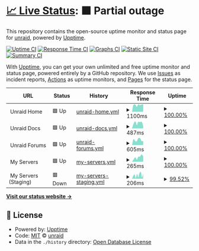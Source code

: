 # [📈 Live Status](https://unraid.github.io/status): <!--live status--> **🟧 Partial outage**

This repository contains the open-source uptime monitor and status page for [unraid](https://unraid.net), powered by [Upptime](https://github.com/upptime/upptime).

[![Uptime CI](https://github.com/unraid/status/workflows/Uptime%20CI/badge.svg)](https://github.com/unraid/status/actions?query=workflow%3A%22Uptime+CI%22)
[![Response Time CI](https://github.com/unraid/status/workflows/Response%20Time%20CI/badge.svg)](https://github.com/unraid/status/actions?query=workflow%3A%22Response+Time+CI%22)
[![Graphs CI](https://github.com/unraid/status/workflows/Graphs%20CI/badge.svg)](https://github.com/unraid/status/actions?query=workflow%3A%22Graphs+CI%22)
[![Static Site CI](https://github.com/unraid/status/workflows/Static%20Site%20CI/badge.svg)](https://github.com/unraid/status/actions?query=workflow%3A%22Static+Site+CI%22)
[![Summary CI](https://github.com/unraid/status/workflows/Summary%20CI/badge.svg)](https://github.com/unraid/status/actions?query=workflow%3A%22Summary+CI%22)

With [Upptime](https://upptime.js.org), you can get your own unlimited and free uptime monitor and status page, powered entirely by a GitHub repository. We use [Issues](https://github.com/unraid/status/issues) as incident reports, [Actions](https://github.com/unraid/status/actions) as uptime monitors, and [Pages](https://unraid.github.io/status) for the status page.

<!--start: status pages-->
<!-- This summary is generated by Upptime (https://github.com/upptime/upptime) -->
<!-- Do not edit this manually, your changes will be overwritten -->
<!-- prettier-ignore -->
| URL | Status | History | Response Time | Uptime |
| --- | ------ | ------- | ------------- | ------ |
| <img alt="" src="https://icons.duckduckgo.com/ip3/null.ico" height="13"> Unraid Home | 🟩 Up | [unraid-home.yml](https://github.com/unraid/status/commits/HEAD/history/unraid-home.yml) | <details><summary><img alt="Response time graph" src="./graphs/unraid-home/response-time-week.png" height="20"> 1100ms</summary><br><a href="https://status.unraid.net/history/unraid-home"><img alt="Response time 1034" src="https://img.shields.io/endpoint?url=https%3A%2F%2Fraw.githubusercontent.com%2Funraid%2Fstatus%2FHEAD%2Fapi%2Funraid-home%2Fresponse-time.json"></a><br><a href="https://status.unraid.net/history/unraid-home"><img alt="24-hour response time 1196" src="https://img.shields.io/endpoint?url=https%3A%2F%2Fraw.githubusercontent.com%2Funraid%2Fstatus%2FHEAD%2Fapi%2Funraid-home%2Fresponse-time-day.json"></a><br><a href="https://status.unraid.net/history/unraid-home"><img alt="7-day response time 1100" src="https://img.shields.io/endpoint?url=https%3A%2F%2Fraw.githubusercontent.com%2Funraid%2Fstatus%2FHEAD%2Fapi%2Funraid-home%2Fresponse-time-week.json"></a><br><a href="https://status.unraid.net/history/unraid-home"><img alt="30-day response time 1044" src="https://img.shields.io/endpoint?url=https%3A%2F%2Fraw.githubusercontent.com%2Funraid%2Fstatus%2FHEAD%2Fapi%2Funraid-home%2Fresponse-time-month.json"></a><br><a href="https://status.unraid.net/history/unraid-home"><img alt="1-year response time 1034" src="https://img.shields.io/endpoint?url=https%3A%2F%2Fraw.githubusercontent.com%2Funraid%2Fstatus%2FHEAD%2Fapi%2Funraid-home%2Fresponse-time-year.json"></a></details> | <details><summary><a href="https://status.unraid.net/history/unraid-home">100.00%</a></summary><a href="https://status.unraid.net/history/unraid-home"><img alt="All-time uptime 94.30%" src="https://img.shields.io/endpoint?url=https%3A%2F%2Fraw.githubusercontent.com%2Funraid%2Fstatus%2FHEAD%2Fapi%2Funraid-home%2Fuptime.json"></a><br><a href="https://status.unraid.net/history/unraid-home"><img alt="24-hour uptime 100.00%" src="https://img.shields.io/endpoint?url=https%3A%2F%2Fraw.githubusercontent.com%2Funraid%2Fstatus%2FHEAD%2Fapi%2Funraid-home%2Fuptime-day.json"></a><br><a href="https://status.unraid.net/history/unraid-home"><img alt="7-day uptime 100.00%" src="https://img.shields.io/endpoint?url=https%3A%2F%2Fraw.githubusercontent.com%2Funraid%2Fstatus%2FHEAD%2Fapi%2Funraid-home%2Fuptime-week.json"></a><br><a href="https://status.unraid.net/history/unraid-home"><img alt="30-day uptime 100.00%" src="https://img.shields.io/endpoint?url=https%3A%2F%2Fraw.githubusercontent.com%2Funraid%2Fstatus%2FHEAD%2Fapi%2Funraid-home%2Fuptime-month.json"></a><br><a href="https://status.unraid.net/history/unraid-home"><img alt="1-year uptime 94.30%" src="https://img.shields.io/endpoint?url=https%3A%2F%2Fraw.githubusercontent.com%2Funraid%2Fstatus%2FHEAD%2Fapi%2Funraid-home%2Fuptime-year.json"></a></details>
| <img alt="" src="https://icons.duckduckgo.com/ip3/null.ico" height="13"> Unraid Docs | 🟩 Up | [unraid-docs.yml](https://github.com/unraid/status/commits/HEAD/history/unraid-docs.yml) | <details><summary><img alt="Response time graph" src="./graphs/unraid-docs/response-time-week.png" height="20"> 487ms</summary><br><a href="https://status.unraid.net/history/unraid-docs"><img alt="Response time 608" src="https://img.shields.io/endpoint?url=https%3A%2F%2Fraw.githubusercontent.com%2Funraid%2Fstatus%2FHEAD%2Fapi%2Funraid-docs%2Fresponse-time.json"></a><br><a href="https://status.unraid.net/history/unraid-docs"><img alt="24-hour response time 194" src="https://img.shields.io/endpoint?url=https%3A%2F%2Fraw.githubusercontent.com%2Funraid%2Fstatus%2FHEAD%2Fapi%2Funraid-docs%2Fresponse-time-day.json"></a><br><a href="https://status.unraid.net/history/unraid-docs"><img alt="7-day response time 487" src="https://img.shields.io/endpoint?url=https%3A%2F%2Fraw.githubusercontent.com%2Funraid%2Fstatus%2FHEAD%2Fapi%2Funraid-docs%2Fresponse-time-week.json"></a><br><a href="https://status.unraid.net/history/unraid-docs"><img alt="30-day response time 1004" src="https://img.shields.io/endpoint?url=https%3A%2F%2Fraw.githubusercontent.com%2Funraid%2Fstatus%2FHEAD%2Fapi%2Funraid-docs%2Fresponse-time-month.json"></a><br><a href="https://status.unraid.net/history/unraid-docs"><img alt="1-year response time 608" src="https://img.shields.io/endpoint?url=https%3A%2F%2Fraw.githubusercontent.com%2Funraid%2Fstatus%2FHEAD%2Fapi%2Funraid-docs%2Fresponse-time-year.json"></a></details> | <details><summary><a href="https://status.unraid.net/history/unraid-docs">100.00%</a></summary><a href="https://status.unraid.net/history/unraid-docs"><img alt="All-time uptime 94.32%" src="https://img.shields.io/endpoint?url=https%3A%2F%2Fraw.githubusercontent.com%2Funraid%2Fstatus%2FHEAD%2Fapi%2Funraid-docs%2Fuptime.json"></a><br><a href="https://status.unraid.net/history/unraid-docs"><img alt="24-hour uptime 100.00%" src="https://img.shields.io/endpoint?url=https%3A%2F%2Fraw.githubusercontent.com%2Funraid%2Fstatus%2FHEAD%2Fapi%2Funraid-docs%2Fuptime-day.json"></a><br><a href="https://status.unraid.net/history/unraid-docs"><img alt="7-day uptime 100.00%" src="https://img.shields.io/endpoint?url=https%3A%2F%2Fraw.githubusercontent.com%2Funraid%2Fstatus%2FHEAD%2Fapi%2Funraid-docs%2Fuptime-week.json"></a><br><a href="https://status.unraid.net/history/unraid-docs"><img alt="30-day uptime 99.97%" src="https://img.shields.io/endpoint?url=https%3A%2F%2Fraw.githubusercontent.com%2Funraid%2Fstatus%2FHEAD%2Fapi%2Funraid-docs%2Fuptime-month.json"></a><br><a href="https://status.unraid.net/history/unraid-docs"><img alt="1-year uptime 94.32%" src="https://img.shields.io/endpoint?url=https%3A%2F%2Fraw.githubusercontent.com%2Funraid%2Fstatus%2FHEAD%2Fapi%2Funraid-docs%2Fuptime-year.json"></a></details>
| <img alt="" src="https://icons.duckduckgo.com/ip3/null.ico" height="13"> Unraid Forums | 🟩 Up | [unraid-forums.yml](https://github.com/unraid/status/commits/HEAD/history/unraid-forums.yml) | <details><summary><img alt="Response time graph" src="./graphs/unraid-forums/response-time-week.png" height="20"> 605ms</summary><br><a href="https://status.unraid.net/history/unraid-forums"><img alt="Response time 742" src="https://img.shields.io/endpoint?url=https%3A%2F%2Fraw.githubusercontent.com%2Funraid%2Fstatus%2FHEAD%2Fapi%2Funraid-forums%2Fresponse-time.json"></a><br><a href="https://status.unraid.net/history/unraid-forums"><img alt="24-hour response time 470" src="https://img.shields.io/endpoint?url=https%3A%2F%2Fraw.githubusercontent.com%2Funraid%2Fstatus%2FHEAD%2Fapi%2Funraid-forums%2Fresponse-time-day.json"></a><br><a href="https://status.unraid.net/history/unraid-forums"><img alt="7-day response time 605" src="https://img.shields.io/endpoint?url=https%3A%2F%2Fraw.githubusercontent.com%2Funraid%2Fstatus%2FHEAD%2Fapi%2Funraid-forums%2Fresponse-time-week.json"></a><br><a href="https://status.unraid.net/history/unraid-forums"><img alt="30-day response time 626" src="https://img.shields.io/endpoint?url=https%3A%2F%2Fraw.githubusercontent.com%2Funraid%2Fstatus%2FHEAD%2Fapi%2Funraid-forums%2Fresponse-time-month.json"></a><br><a href="https://status.unraid.net/history/unraid-forums"><img alt="1-year response time 742" src="https://img.shields.io/endpoint?url=https%3A%2F%2Fraw.githubusercontent.com%2Funraid%2Fstatus%2FHEAD%2Fapi%2Funraid-forums%2Fresponse-time-year.json"></a></details> | <details><summary><a href="https://status.unraid.net/history/unraid-forums">100.00%</a></summary><a href="https://status.unraid.net/history/unraid-forums"><img alt="All-time uptime 94.28%" src="https://img.shields.io/endpoint?url=https%3A%2F%2Fraw.githubusercontent.com%2Funraid%2Fstatus%2FHEAD%2Fapi%2Funraid-forums%2Fuptime.json"></a><br><a href="https://status.unraid.net/history/unraid-forums"><img alt="24-hour uptime 100.00%" src="https://img.shields.io/endpoint?url=https%3A%2F%2Fraw.githubusercontent.com%2Funraid%2Fstatus%2FHEAD%2Fapi%2Funraid-forums%2Fuptime-day.json"></a><br><a href="https://status.unraid.net/history/unraid-forums"><img alt="7-day uptime 100.00%" src="https://img.shields.io/endpoint?url=https%3A%2F%2Fraw.githubusercontent.com%2Funraid%2Fstatus%2FHEAD%2Fapi%2Funraid-forums%2Fuptime-week.json"></a><br><a href="https://status.unraid.net/history/unraid-forums"><img alt="30-day uptime 99.96%" src="https://img.shields.io/endpoint?url=https%3A%2F%2Fraw.githubusercontent.com%2Funraid%2Fstatus%2FHEAD%2Fapi%2Funraid-forums%2Fuptime-month.json"></a><br><a href="https://status.unraid.net/history/unraid-forums"><img alt="1-year uptime 94.28%" src="https://img.shields.io/endpoint?url=https%3A%2F%2Fraw.githubusercontent.com%2Funraid%2Fstatus%2FHEAD%2Fapi%2Funraid-forums%2Fuptime-year.json"></a></details>
| <img alt="" src="https://icons.duckduckgo.com/ip3/null.ico" height="13"> My Servers | 🟩 Up | [my-servers.yml](https://github.com/unraid/status/commits/HEAD/history/my-servers.yml) | <details><summary><img alt="Response time graph" src="./graphs/my-servers/response-time-week.png" height="20"> 265ms</summary><br><a href="https://status.unraid.net/history/my-servers"><img alt="Response time 1157" src="https://img.shields.io/endpoint?url=https%3A%2F%2Fraw.githubusercontent.com%2Funraid%2Fstatus%2FHEAD%2Fapi%2Fmy-servers%2Fresponse-time.json"></a><br><a href="https://status.unraid.net/history/my-servers"><img alt="24-hour response time 311" src="https://img.shields.io/endpoint?url=https%3A%2F%2Fraw.githubusercontent.com%2Funraid%2Fstatus%2FHEAD%2Fapi%2Fmy-servers%2Fresponse-time-day.json"></a><br><a href="https://status.unraid.net/history/my-servers"><img alt="7-day response time 265" src="https://img.shields.io/endpoint?url=https%3A%2F%2Fraw.githubusercontent.com%2Funraid%2Fstatus%2FHEAD%2Fapi%2Fmy-servers%2Fresponse-time-week.json"></a><br><a href="https://status.unraid.net/history/my-servers"><img alt="30-day response time 232" src="https://img.shields.io/endpoint?url=https%3A%2F%2Fraw.githubusercontent.com%2Funraid%2Fstatus%2FHEAD%2Fapi%2Fmy-servers%2Fresponse-time-month.json"></a><br><a href="https://status.unraid.net/history/my-servers"><img alt="1-year response time 1157" src="https://img.shields.io/endpoint?url=https%3A%2F%2Fraw.githubusercontent.com%2Funraid%2Fstatus%2FHEAD%2Fapi%2Fmy-servers%2Fresponse-time-year.json"></a></details> | <details><summary><a href="https://status.unraid.net/history/my-servers">100.00%</a></summary><a href="https://status.unraid.net/history/my-servers"><img alt="All-time uptime 99.77%" src="https://img.shields.io/endpoint?url=https%3A%2F%2Fraw.githubusercontent.com%2Funraid%2Fstatus%2FHEAD%2Fapi%2Fmy-servers%2Fuptime.json"></a><br><a href="https://status.unraid.net/history/my-servers"><img alt="24-hour uptime 100.00%" src="https://img.shields.io/endpoint?url=https%3A%2F%2Fraw.githubusercontent.com%2Funraid%2Fstatus%2FHEAD%2Fapi%2Fmy-servers%2Fuptime-day.json"></a><br><a href="https://status.unraid.net/history/my-servers"><img alt="7-day uptime 100.00%" src="https://img.shields.io/endpoint?url=https%3A%2F%2Fraw.githubusercontent.com%2Funraid%2Fstatus%2FHEAD%2Fapi%2Fmy-servers%2Fuptime-week.json"></a><br><a href="https://status.unraid.net/history/my-servers"><img alt="30-day uptime 99.94%" src="https://img.shields.io/endpoint?url=https%3A%2F%2Fraw.githubusercontent.com%2Funraid%2Fstatus%2FHEAD%2Fapi%2Fmy-servers%2Fuptime-month.json"></a><br><a href="https://status.unraid.net/history/my-servers"><img alt="1-year uptime 99.77%" src="https://img.shields.io/endpoint?url=https%3A%2F%2Fraw.githubusercontent.com%2Funraid%2Fstatus%2FHEAD%2Fapi%2Fmy-servers%2Fuptime-year.json"></a></details>
| <img alt="" src="https://icons.duckduckgo.com/ip3/null.ico" height="13"> My Servers (Staging) | 🟥 Down | [my-servers-staging.yml](https://github.com/unraid/status/commits/HEAD/history/my-servers-staging.yml) | <details><summary><img alt="Response time graph" src="./graphs/my-servers-staging/response-time-week.png" height="20"> 206ms</summary><br><a href="https://status.unraid.net/history/my-servers-staging"><img alt="Response time 328" src="https://img.shields.io/endpoint?url=https%3A%2F%2Fraw.githubusercontent.com%2Funraid%2Fstatus%2FHEAD%2Fapi%2Fmy-servers-staging%2Fresponse-time.json"></a><br><a href="https://status.unraid.net/history/my-servers-staging"><img alt="24-hour response time 206" src="https://img.shields.io/endpoint?url=https%3A%2F%2Fraw.githubusercontent.com%2Funraid%2Fstatus%2FHEAD%2Fapi%2Fmy-servers-staging%2Fresponse-time-day.json"></a><br><a href="https://status.unraid.net/history/my-servers-staging"><img alt="7-day response time 206" src="https://img.shields.io/endpoint?url=https%3A%2F%2Fraw.githubusercontent.com%2Funraid%2Fstatus%2FHEAD%2Fapi%2Fmy-servers-staging%2Fresponse-time-week.json"></a><br><a href="https://status.unraid.net/history/my-servers-staging"><img alt="30-day response time 165" src="https://img.shields.io/endpoint?url=https%3A%2F%2Fraw.githubusercontent.com%2Funraid%2Fstatus%2FHEAD%2Fapi%2Fmy-servers-staging%2Fresponse-time-month.json"></a><br><a href="https://status.unraid.net/history/my-servers-staging"><img alt="1-year response time 328" src="https://img.shields.io/endpoint?url=https%3A%2F%2Fraw.githubusercontent.com%2Funraid%2Fstatus%2FHEAD%2Fapi%2Fmy-servers-staging%2Fresponse-time-year.json"></a></details> | <details><summary><a href="https://status.unraid.net/history/my-servers-staging">99.52%</a></summary><a href="https://status.unraid.net/history/my-servers-staging"><img alt="All-time uptime 98.07%" src="https://img.shields.io/endpoint?url=https%3A%2F%2Fraw.githubusercontent.com%2Funraid%2Fstatus%2FHEAD%2Fapi%2Fmy-servers-staging%2Fuptime.json"></a><br><a href="https://status.unraid.net/history/my-servers-staging"><img alt="24-hour uptime 96.61%" src="https://img.shields.io/endpoint?url=https%3A%2F%2Fraw.githubusercontent.com%2Funraid%2Fstatus%2FHEAD%2Fapi%2Fmy-servers-staging%2Fuptime-day.json"></a><br><a href="https://status.unraid.net/history/my-servers-staging"><img alt="7-day uptime 99.52%" src="https://img.shields.io/endpoint?url=https%3A%2F%2Fraw.githubusercontent.com%2Funraid%2Fstatus%2FHEAD%2Fapi%2Fmy-servers-staging%2Fuptime-week.json"></a><br><a href="https://status.unraid.net/history/my-servers-staging"><img alt="30-day uptime 99.89%" src="https://img.shields.io/endpoint?url=https%3A%2F%2Fraw.githubusercontent.com%2Funraid%2Fstatus%2FHEAD%2Fapi%2Fmy-servers-staging%2Fuptime-month.json"></a><br><a href="https://status.unraid.net/history/my-servers-staging"><img alt="1-year uptime 98.07%" src="https://img.shields.io/endpoint?url=https%3A%2F%2Fraw.githubusercontent.com%2Funraid%2Fstatus%2FHEAD%2Fapi%2Fmy-servers-staging%2Fuptime-year.json"></a></details>

<!--end: status pages-->

[**Visit our status website →**](https://unraid.github.io/status)

## 📄 License

- Powered by: [Upptime](https://github.com/upptime/upptime)
- Code: [MIT](./LICENSE) © [unraid](https://unraid.net)
- Data in the `./history` directory: [Open Database License](https://opendatacommons.org/licenses/odbl/1-0/)
